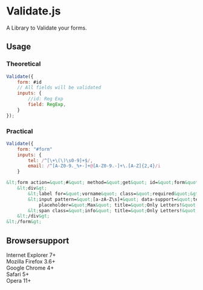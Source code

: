 # Validate.js

A Library to Validate your forms.

## Usage
### Theoretical
```javascript
Validate({  
    form: #id 
	// All fields will be validated
    inputs: {
		//id: Reg Exp  
        field: RegExp,  
    }  
});
```

### Practical
```javascript
Validate({  
    form: "#form" 
    inputs: {  
        tel: /^[\+\(\)\s0-9]+$/,
        email: /^[A-Z0-9._%+-]+@[A-Z0-9.-]+\.[A-Z]{2,4}/i
    }  
```
```html
&lt;form action=&quot;#&quot; method=&quot;get&quot; id=&quot;form&quot;&gt;
    &lt;div&gt;
        &lt;label for=&quot;vorname&quot; class=&quot;required&quot;&gt;Firstname&lt;/label&gt;
        &lt;input pattern=&quot;[a-zA-Z\s]+&quot; data-support=&quot;text&quot; id=&quot;vorname&quot; name=&quot;vorname&quot; type=&quot;text&quot;
            placeholder=&quot;Max&quot; title=&quot;Only Letters!&quot; required /&gt;
        &lt;span class=&quot;info&quot; title=&quot;Only Letters!&quot;&gt;&lt;/span&gt;
    &lt;/div&gt;
&lt;/form&gt;
```
## Browsersupport

Internet Explorer 7+  
Mozilla Firefox 3.6+  
Google Chrome 4+  
Safari 5+  
Opera 11+  
